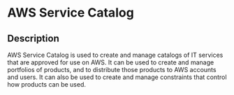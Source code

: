 # AWS Service Catalog

## Description

AWS Service Catalog is used to create and manage catalogs of IT services that are approved for use on AWS. It can be used to create and manage portfolios of products, and to distribute those products to AWS accounts and users. It can also be used to create and manage constraints that control how products can be used.
